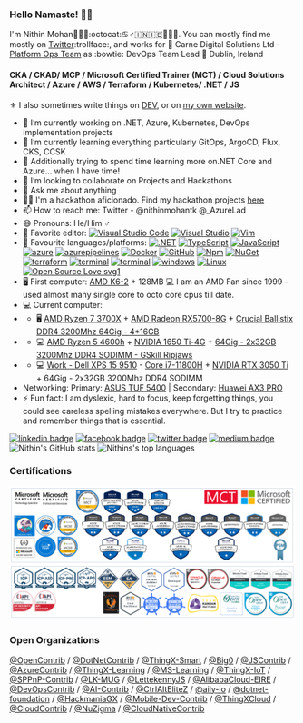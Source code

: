### Hello Namaste! 👋🏻 

I'm Nithin Mohan:name_badge::technologist::octocat::cancer::male_sign::india::ireland::see_no_evil::speak_no_evil::hear_no_evil:. You can mostly find me mostly on [Twitter](https://twitter.com/nithinmohantk):trollface:, and  works for :briefcase: Carne Digital Solutions Ltd  - [Platform Ops Team](https://www.carnegroup.com) as :bowtie: DevOps Team Lead  :pushpin: Dublin, Ireland   

#### CKA / CKAD/ MCP / Microsoft Certified Trainer (MCT) / Cloud Solutions Architect / Azure / AWS / Terraform / Kubernetes/ .NET / JS

:fleur_de_lis: I also sometimes write things on [DEV](https://dev.to/nithinmohantk), or on [my own website](https://www.nithinz.dev). 

- 🔭 I’m currently working on .NET, Azure, Kubernetes, DevOps implementation projects 
- 🌱 I’m currently learning everything particularly GitOps, ArgoCD, Flux, CKS, CCSK
- 🌱 Additionally trying to spend time learning more on.NET Core and Azure... when I have time!
- 👯 I’m looking to collaborate on Projects and Hackathons
- 💬 Ask me about anything
- 👩‍💻 I'm a hackathon aficionado. Find my hackathon projects [here](https://github.com/nithinmohantk)
- 📫 How to reach me: Twitter - @nithinmohantk @_AzureLad
- 😄 Pronouns: He/Him :male_sign:
- 📝 Favorite editor: [![Visual Studio Code](https://img.shields.io/badge/--007ACC?logo=visual%20studio%20code&logoColor=ffffff)](https://code.visualstudio.com/) [![Visual Studio](https://badgen.net/badge/icon/visualstudio?icon=visualstudio&label)](https://visualstudio.microsoft.com) [![Vim](https://img.shields.io/badge/--019733?logo=vim)](https://www.vim.org/) 
- 📝 Favourite languages/platforms: [![.NET](https://img.shields.io/badge/--512BD4?logo=.net&logoColor=ffffff)](https://dotnet.microsoft.com/) [![TypeScript](https://img.shields.io/badge/--3178C6?logo=typescript&logoColor=ffffff)](https://www.typescriptlang.org/) [![JavaScript](https://img.shields.io/badge/--F7DF1E?logo=javascript&logoColor=000)](https://www.javascript.com/) [![azure](https://badgen.net/badge/icon/azure?icon=azure&label)](https://azure.microsoft.com) [![azurepipelines](https://badgen.net/badge/icon/azurepipelines?icon=azurepipelines&label)](https://azure.microsoft.com) [![Docker](https://badgen.net/badge/icon/docker?icon=docker&label)](https://https://docker.com/) [![GitHub](https://badgen.net/badge/icon/github?icon=github&label)](https://github.com) [![Npm](https://badgen.net/badge/icon/npm?icon=npm&label)](https://https://npmjs.com/) [![NuGet](https://badgen.net/badge/icon/nuget?icon=nuget&label)](https://https://nuget.org/) [![terraform](https://badgen.net/badge/icon/terraform?icon=terraform&label)](https://https://www.terraform.com/) [![terminal](https://badgen.net/badge/icon/terminal?icon=terminal&label=windows)](https://www.terminal.com/) [![terminal](https://badgen.net/badge/icon/terminal?icon=core&label=powershell)](https://github.com/powershell/powershell/) [![windows](https://badgen.net/badge/icon/windows?icon=windows&label)](https://microsoft.com/windows/) [![Linux](https://badgen.net/badge/icon/linux?icon=linux&label=ubuntu)](https:/www.ubuntu.org/)  [![Open Source Love svg1](https://badges.frapsoft.com/os/v1/open-source.svg?v=103)](https://github.com/ellerbrock/open-source-badges/)
- 🖥️ First computer: [AMD K6-2](https://en.wikipedia.org/wiki/AMD_K6-2) + 128MB  💻 I am an AMD Fan since 1999 - used almost many single core to octo core cpus till date. 
- 💻 Current computer: 
- - 🖥️ [AMD Ryzen 7 3700X](https://www.amd.com/en/products/cpu/amd-ryzen-7-3700x) + [AMD Radeon RX5700-8G](https://www.techpowerup.com/vgabios/217058/xfx-rx5700-8192-191118) + [Crucial Ballistix DDR4 3200Mhz 64Gig - 4*16GB](https://www.techpowerup.com/review/crucial-ballistix-gaming-memory-ddr4-3200-mhz-cl16/)
- - 💻 [AMD Ryzen 5 4600h](https://www.amd.com/en/products/apu/amd-ryzen-5-4600h) + [NVIDIA 1650 Ti-4G](https://www.techpowerup.com/gpu-specs/geforce-gtx-1650-ti-mobile.c3517) + [64Gig - 2x32GB 3200Mhz DDR4 SODIMM - GSkill Ripjaws](https://www.memoryc.com/32156-64gb-g-skill-3200mhz-ddr4-so-dimm-laptop-memory-upgrade-kit-cl22-1-20v-pc4-25600-ripjaws-2x-32gb.html)
- - 💻 [Work - Dell XPS 15 9510](https://www.dell.com/en-ie/shop/laptops/xps-15-laptop/spd/xps-15-9510-laptop/cn95103cc) - [Core i7-11800H](https://ark.intel.com/content/www/us/en/ark/products/213803/intel-core-i711800h-processor-24m-cache-up-to-4-60-ghz.html)  + [NVIDIA RTX 3050 Ti](https://www.notebookcheck.net/NVIDIA-GeForce-RTX-3050-Ti-Laptop-GPU-Benchmarks-and-Specs.527430.0.html) + 64Gig - 2x32GB 3200Mhz DDR4 SODIMM
- Networking: Primary: [ASUS TUF 5400](https://www.asus.com/Networking-IoT-Servers/WiFi-Routers/ASUS-Gaming-Routers/TUF-Gaming-AX5400/)  | Secondary: [Huawei AX3 PRO](https://consumer.huawei.com/en/routers/ax3-quad-core/)
- ⚡ Fun fact: I am dyslexic, hard to focus, keep forgetting things, you could see careless spelling mistakes everywhere. But I try to practice and remember things that is essential. 

[![linkedin badge](https://img.shields.io/badge/nithinmohantk-(azurelad)-blue?style=flat&logo=linkedin)](https://www.linkedin.com/in/nithinmohantk/)
[![facebook badge](https://img.shields.io/badge/nithinmohantk-(azurelad)-blue?style=flat&logo=facebook)](https://facebook.com/nithinmohantk)
[![twitter badge](https://img.shields.io/badge/nithinmohantk-(azurelad)-blue?style=flat&logo=twitter)](https://twitter.com/nithinmohantk)
[![medium badge](https://img.shields.io/badge/nithinmohantk-(azurelad)-blue?style=flat&logo=web)](https://www.nithinz.dev)
![Nithin's GitHub stats](https://github-readme-stats.vercel.app/api?username=nithinmohantk&show_icons=true&theme=onedark)
![Nithins's top languages](https://github-readme-stats.vercel.app/api/top-langs/?username=nithinmohantk&theme=onedark)

### Certifications
![Cert Logos](https://raw.githubusercontent.com/nithinmohantk/nithinmohantk/main/certwall2.PNG)
### Open Organizations 
[@OpenContrib](https://github.com/OpenContrib) / [@DotNetContrib](https://github.com/DotNetContrib) / [@ThingX-Smart](https://github.com/ThingX-Smart) / [@Big0](https://github.com/Bio0)  / [@JSContrib](https://github.com/JSContrib)  / [@AzureContrib](https://github.com/AzureContrib)  / [@ThingX-Learning](https://github.com/ThingX-Learning)  / [@MS-Learning](https://github.com/MS-Learning)  / [@ThingX-IoT](https://github.com/ThingX-IoT)  / [@SPPnP-Contrib](https://github.com/SPPnP-Contrib)  / [@LK-MUG](https://github.com/LK-MUG)  / [@LettekennyJS](https://github.com/LettekennyJS)  / [@AlibabaCloud-EIRE](https://github.com/AlibabaCloud-EIRE)   / [@DevOpsContrib](https://github.com/DevOpsContrib)  / [@AI-Contrib](https://github.com/AI-Contrib)  / [@CtrlAltEliteZ](https://github.com/CtrlAltEliteZ)  / [@aily-io](https://github.com/aily-io)  /  [@dotnet-foundation](https://github.com/dotnet-foundation)  / [@HackmaniaGX](https://github.com/HackmaniaGX)  /  [@Mobile-Dev-Contrib](https://github.com/Mobile-Dev-Contrib)  /  [@ThingXCloud](https://github.com/ThingXCloud)  / [@CloudContrib](https://github.com/CloudContrib)  / [@NuZigma](https://github.com/NuZigma)  / [@CloudNativeContrib](https://github.com/CloudNativeContrib)
